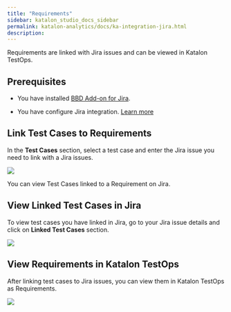 ```yaml
---
title: "Requirements" 
sidebar: katalon_studio_docs_sidebar
permalink: katalon-analytics/docs/ka-integration-jira.html 
description: 
---
```

Requirements are linked with Jira issues and can be viewed in Katalon TestOps.

## Prerequisites

- You have installed [BBD Add-on for Jira](https://marketplace.atlassian.com/apps/1217501/katalon-bdd-test-automation-for-jira?hosting=cloud&tab=overview).

- You have configure Jira integration. [Learn more](https://docs.katalon.com/katalon-analytics/docs/kt-jira-config.html)

## Link Test Cases to Requirements

In the **Test Cases** section, select a test case and enter the Jira issue you need to link with a Jira issues.

<img src="https://github.com/katalon-studio/docs-images/raw/master/katalon-analytics/docs/ka-integration-jira/requirements-testops.png" width="" height="">

You can view Test Cases linked to a Requirement on Jira.

## View Linked Test Cases in Jira

To view test cases you have linked in Jira, go to your Jira issue details and click on **Linked Test Cases** section.

<img src="https://github.com/katalon-studio/docs-images/raw/master/katalon-analytics/docs/ka-integration-jira/linked-test-case.png" width="" height="">

## View Requirements in Katalon TestOps

After linking test cases to Jira issues, you can view them in Katalon TestOps as Requirements.

<img src="https://github.com/katalon-studio/docs-images/raw/master/katalon-analytics/docs/ka-integration-jira/requirements.png" width="" height="">

